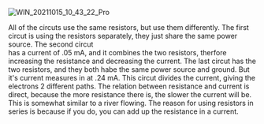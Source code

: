 ![WIN_20211015_10_43_22_Pro](https://user-images.githubusercontent.com/77801962/137523768-0ec6447c-1422-427f-a92d-dc4e995eb4d8.jpg)

All of the circuts use the same resistors, but use them differently. The first circut is using the resistors separately, they just share the same power source. The second circut  
has a current of .05 mA, and it combines the two resistors, therfore increasing the resistance and decreasing the current. The last circut has the two resistors, and they 
both habe the same power source and ground. But it's current measures in at .24 mA. This circut divides the current, giving the electrons 2 different paths. The relation between 
resistance and current is direct, because the more resistance there is, the slower the current will be. This is somewhat similar to a river flowing. 
The reason for using resistors in series is because if you do, you can add up the resistance in a current. 
